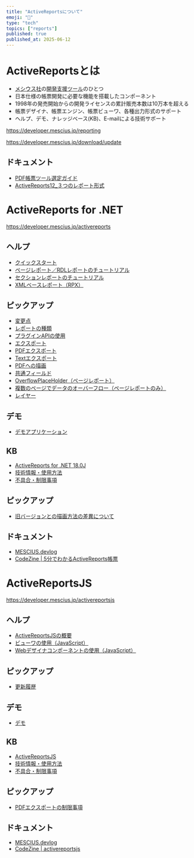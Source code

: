 ```yaml
---
title: "ActiveReportsについて"
emoji: "📝"
type: "tech"
topics: ["reports"]
published: true
published_at: 2025-06-12
---
```


# ActiveReportsとは

- [メシウス社](https://www.mescius.com/)の[開発支援ツール](https://developer.mescius.jp/)のひとつ
- 日本仕様の帳票開発に必要な機能を搭載したコンポーネント
- 1998年の発売開始からの開発ライセンスの累計販売本数は10万本を超える
- 帳票デザイナ、帳票エンジン、帳票ビューワ、各種出力形式のサポート
- ヘルプ、デモ、ナレッジベース(KB)、E-mailによる技術サポート

https://developer.mescius.jp/reporting

https://developer.mescius.jp/download/update

## ドキュメント

- [PDF帳票ツール選定ガイド](https://developer.mescius.jp/pdf-report-products)
- [ActiveReports12_３つのレポート形式](https://download.mescius.jp/PDF/article/threedesign-whitepaper.pdf)

# ActiveReports for .NET

https://developer.mescius.jp/activereports

## ヘルプ

- [クイックスタート](https://docs.mescius.jp/help/activereports-18/#quick-start.html)
- [ページレポート／RDLレポートのチュートリアル](https://docs.mescius.jp/help/activereports-18/#page-report-or-rdl-report-walkthroughs.html)
- [セクションレポートのチュートリアル](https://docs.mescius.jp/help/activereports-18/#section-report-walkthroughs.html)
- [XMLベースレポート（RPX）](https://docs.mescius.jp/help/activereports-18/#ar-wlk-basic-xml-reports.html)

## ピックアップ

- [変更点](https://docs.mescius.jp/help/activereports-18/#breaking-changes.html)
- [レポートの種類](https://docs.mescius.jp/help/activereports-18/#reporttypes.html)
- [プラグインAPIの使用](https://docs.mescius.jp/help/activereports-18/#web-designer-plugins-api.html)
- [エクスポート](https://docs.mescius.jp/help/activereports-18/#exporting.html)
- [PDFエクスポート](https://docs.mescius.jp/help/activereports-18/#pdf-export.html)
- [Textエクスポート](https://docs.mescius.jp/help/activereports-18/#text.html)
- [PDFへの描画](https://docs.mescius.jp/help/activereports-18/#rendering-to-pdf.html)
- [共通フィールド](https://docs.mescius.jp/help/activereports-18/#common-values.html)
- [OverflowPlaceHolder（ページレポート）](https://docs.mescius.jp/help/activereports-18/#overflow-place-holder.html)
- [複数のページでデータのオーバーフロー（ページレポートのみ）](https://docs.mescius.jp/help/activereports-18/#overflow-data-in-multiple-pages.html)
- [レイヤー](https://docs.mescius.jp/help/activereports-18/#layers.html)

## デモ

- [デモアプリケーション](https://developer.mescius.jp/activereports/demo)

## KB

- [ActiveReports for .NET 18.0J](https://support.mescius.jp/hc/ja/categories/9172336363023)
- [技術情報・使用方法](https://support.mescius.jp/hc/ja/sections/9172341253391)
- [不具合・制限事項](https://support.mescius.jp/hc/ja/sections/9172308316559)

## ピックアップ

- [旧バージョンとの描画方法の差異について](https://support.mescius.jp/hc/ja/articles/10734123894415)

## ドキュメント

- [MESCIUS.devlog](https://devlog.mescius.jp/category/activereports/)
- [CodeZine | 5分でわかるActiveReports帳票](https://codezine.jp/article/corner/17)

# ActiveReportsJS

https://developer.mescius.jp/activereportsjs

## ヘルプ

- [ActiveReportsJSの概要](https://demo.mescius.jp/activereportsjs/docs/GettingStarted/Introduction)
- [ビューワの使用（JavaScript）](https://demo.mescius.jp/activereportsjs/docs/GettingStarted/quickstart/QuickStart/QuickStart-Vanilla)
- [Webデザイナコンポーネントの使用（JavaScript）](https://demo.mescius.jp/activereportsjs/docs/GettingStarted/quickstart/QuickStart-ARJS-Designer-Component/QuickStart-Vanilla)

## ピックアップ

- [更新履歴](https://demo.mescius.jp/activereportsjs/docs/GettingStarted/Update-History)

## デモ

- [デモ](https://demo.mescius.jp/activereportsjs/demos/)

## KB

- [ActiveReportsJS](https://support.mescius.jp/hc/ja/categories/360000708915)
- [技術情報・使用方法](https://support.mescius.jp/hc/ja/sections/360000728056)
- [不具合・制限事項](https://support.mescius.jp/hc/ja/sections/360000728036)

## ピックアップ

- [PDFエクスポートの制限事項](https://support.mescius.jp/hc/ja/articles/8690407433871)

## ドキュメント

- [MESCIUS.devlog](https://devlog.mescius.jp/category/activereportsjs/)
- [CodeZine | activereportsjs](https://codezine.jp/search/activereportsjs)
